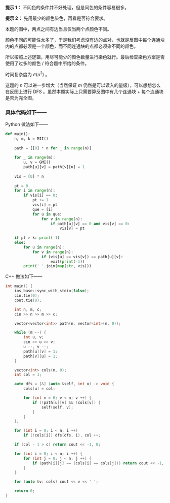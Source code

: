 **提示 1：** 不同色的条件并不好处理，但是同色的条件容易很多。

**提示 2：** 先用最少的颜色染色，再看是否符合要求。

本题的图中，两点之间有边当且仅当两个点颜色不同。

颜色不同的可能性太多了，于是我们考虑没有边的点对，也就是反图中每个连通块内的点都必须是一个颜色，而不同连通块的点都必须染不同的颜色。

所以按照上述逻辑，用尽可能少的颜色数量进行染色就行。最后检查染色方案是否使用了过多的颜色 / 符合题中所给的条件。

时间复杂度为 $\mathcal{O}(n^2)$ 。

这题的 $n$ 可以进一步增大（当然保证 $m$ 仍然是可以读入的量级），可以想想怎么在反图上进行 DFS 。虽然本题实际上只需要算反图中有几个连通块 + 每个连通块是否为完全图。

### 具体代码如下——

Python 做法如下——

```Python []
def main():
    n, m, k = MII()
    
    path = [[0] * n for _ in range(n)]
    
    for _ in range(m):
        u, v = GMI()
        path[u][v] = path[v][u] = 1
    
    vis = [0] * n
    
    pt = 0
    for i in range(n):
        if vis[i] == 0:
            pt += 1
            vis[i] = pt
            que = [i]
            for u in que:
                for v in range(n):
                    if path[u][v] == 0 and vis[v] == 0:
                        vis[v] = pt
    
    if pt > k: print(-1)
    else:
        for u in range(n):
            for v in range(n):
                if (vis[u] == vis[v]) == path[u][v]:
                    exit(print(-1))
        print(' '.join(map(str, vis)))
```

C++ 做法如下——

```cpp []
int main() {
    ios_base::sync_with_stdio(false);
    cin.tie(0);
    cout.tie(0);

    int n, m, c;
    cin >> n >> m >> c;

    vector<vector<int>> path(n, vector<int>(n, 0));

    while (m --) {
        int u, v;
        cin >> u >> v;
        u --, v --;
        path[u][v] = 1;
        path[v][u] = 1;
    }

    vector<int> cols(n, 0);
    int col = 1;

    auto dfs = [&] (auto &self, int u) -> void {
        cols[u] = col;

        for (int v = 0; v < n; v ++) {
            if (!path[u][v] && !cols[v]) {
                self(self, v);
            }
        }
    };

    for (int i = 0; i < n; i ++)
        if (!cols[i]) dfs(dfs, i), col ++;

    if (col - 1 > c) return cout << -1, 0;

    for (int i = 0; i < n; i ++) {
        for (int j = 0; j < n; j ++) {
            if (path[i][j] == (cols[i] == cols[j])) return cout << -1, 0;
        }
    }

    for (auto &v: cols) cout << v << ' ';

    return 0;
}
```
